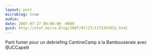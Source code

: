```yaml
---
layout: post
microblog: true
audio: 
date: 2007-07-27 00:00:00 -0000
guid: http://xtof.micro.blog/2007/07/27/t171567652.html
---
```

Parti fumer pour un debriefing CantineCamp à la Bambouseraie avec @JCCapelli
